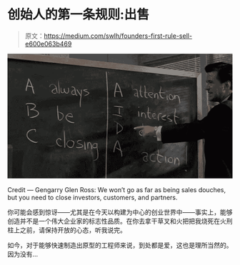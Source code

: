 # 创始人的第一条规则:出售

> 原文：<https://medium.com/swlh/founders-first-rule-sell-e600e063b469>

![](img/2e8f4adc869ce41e783ba0675772bb87.png)

Credit — Gengarry Glen Ross: We won’t go as far as being sales douches, but you need to close investors, customers, and partners.

你可能会感到惊讶——尤其是在今天以构建为中心的创业世界中——事实上，能够创造并不是一个伟大企业家的标志性品质。在你去拿干草叉和火把把我烧死在火刑柱上之前，请保持开放的心态，听我说完。

如今，对于能够快速制造出原型的工程师来说，到处都是爱，这也是理所当然的。因为没有…